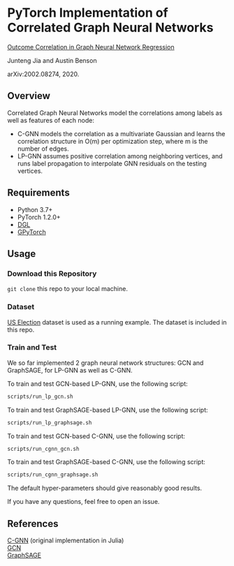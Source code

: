 # PyTorch Implementation of Correlated Graph Neural Networks

[Outcome Correlation in Graph Neural Network Regression](https://arxiv.org/abs/2002.08274)</br>

Junteng Jia and Austin Benson</br>

arXiv:2002.08274, 2020.<br/>

## Overview
Correlated Graph Neural Networks model the correlations among labels as well as features of each node:
- C-GNN models the correlation as a multivariate Gaussian and learns the correlation structure in O(m) per optimization step, where m is the number of edges.
- LP-GNN assumes positive correlation among neighboring vertices, and runs label propagation to interpolate GNN residuals on the testing vertices.

## Requirements
- Python 3.7+
- PyTorch 1.2.0+
- [DGL](https://github.com/dmlc/dgl)
- [GPyTorch](https://github.com/cornellius-gp/gpytorch)

## Usage

### Download this Repository
```git clone``` this repo to your local machine.

### Dataset
[US Election](https://projects.fivethirtyeight.com/2016-election-forecast/) dataset is used as a running example. The dataset is included in this repo.

### Train and Test

We so far implemented 2 graph neural network structures: GCN and GraphSAGE, for LP-GNN as well as C-GNN.

To train and test GCN-based LP-GNN, use the following script:
```bash
scripts/run_lp_gcn.sh
```
To train and test GraphSAGE-based LP-GNN, use the following script:
```bash
scripts/run_lp_graphsage.sh
```
To train and test GCN-based C-GNN, use the following script:

```bash
scripts/run_cgnn_gcn.sh
```

To train and test GraphSAGE-based C-GNN, use the following script:

```bash
scripts/run_cgnn_graphsage.sh
```

The default hyper-parameters should give reasonably good results.

If you have any questions, feel free to open an issue.

## References
[C-GNN](https://github.com/000Justin000/gnn-residual-correlation) (original implementation in Julia)</br>
[GCN](https://github.com/tkipf/pygcn)</br>
[GraphSAGE](https://github.com/dmlc/dgl/tree/master/examples/pytorch/graphsage)</br>
